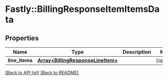 # Fastly::BillingResponseItemItemsData

## Properties

| Name | Type | Description | Notes |
| ---- | ---- | ----------- | ----- |
| **line_items** | [**Array&lt;BillingResponseLineItem&gt;**](BillingResponseLineItem.md) |  | [optional] |

[[Back to API list]](../../README.md#endpoints) [[Back to README]](../../README.md)

